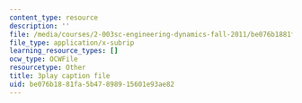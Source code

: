```yaml
---
content_type: resource
description: ''
file: /media/courses/2-003sc-engineering-dynamics-fall-2011/be076b1881fa5b47898915601e93ae82_d00XI_UTKQo.vtt
file_type: application/x-subrip
learning_resource_types: []
ocw_type: OCWFile
resourcetype: Other
title: 3play caption file
uid: be076b18-81fa-5b47-8989-15601e93ae82
---
```

